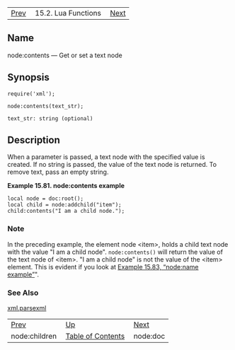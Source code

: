 |     |     |     |
| --- | --- | --- |
| [Prev](lua.ref.xml.node_children)  | 15.2. Lua Functions |  [Next](lua.ref.xml.node_doc.php) |

<a name="lua.ref.xml.node_contents"></a>
## Name

node:contents — Get or set a text node

<a name="idp28047136"></a>
## Synopsis

`require('xml');`

`node:contents(text_str);`

`text_str: string (optional)`<a name="idp28050480"></a>
## Description

When a parameter is passed, a text node with the specified value is created. If no string is passed, the value of the text node is returned. To remove text, pass an empty string.

<a name="idp28052144"></a>

**Example 15.81. node:contents example**

```
local node = doc:root();
local child = node:addchild("item");
child:contents("I am a child node.");
```

### Note

In the preceding example, the element node &lt;item>, holds a child text node with the value "I am a child node". `node:contents()` will return the value of the text node of &lt;item>. "I am a child node" is not the value of the &lt;item> element. This is evident if you look at [Example 15.83, “node:name example”](lua.ref.xml.node_name#lua.ref.xml.node_name.example "Example 15.83. node:name example")".

<a name="idp28056160"></a>
### See Also

[xml.parsexml](lua.ref.xml.parsexml "xml.parsexml")

|     |     |     |
| --- | --- | --- |
| [Prev](lua.ref.xml.node_children)  | [Up](lua.function.details.php) |  [Next](lua.ref.xml.node_doc.php) |
| node:children  | [Table of Contents](index) |  node:doc |
